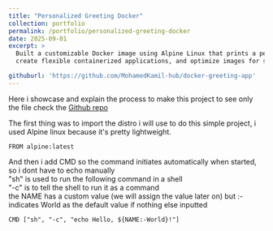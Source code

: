 ```yaml
---
title: "Personalized Greeting Docker"
collection: portfolio
permalink: /portfolio/personalized-greeting-docker
date: 2025-09-01
excerpt: >
  Built a customizable Docker image using Alpine Linux that prints a personalized greeting (e.g., "Hello, [Your Name]!") to the console. This project highlights my ability to use Docker ARG and CMD instructions to pass runtime arguments,<br> 
  create flexible containerized applications, and optimize images for simplicity and efficiency.

githuburl: 'https://github.com/MohamedKamil-hub/docker-greeting-app'
---
```

Here i showcase and explain the process to make this project to see only the file check the [Github repo](https://github.com/MohamedKamil-hub/docker-greeting-app)

The first thing was to import the distro i will use to do this simple project, i used Alpine linux because it's pretty lightweight.

    FROM alpine:latest

And then i add CMD so the command initiates automatically when started, so i dont have to echo manually <br>
"sh" is used to run the following command in a shell<br>
"-c" is to tell the shell to run it as a command <br>
the NAME has a custom value (we will assign the value later on) but :- indicates World as the default value if nothing else inputted

    
    CMD ["sh", "-c", "echo Hello, ${NAME:-World}!"]
